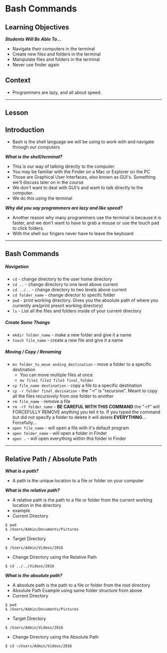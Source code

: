 # Bash Commands

## Learning Objectives

***Students Will Be Able To...***

* Navigate their computers in the terminal
* Create new files and folders in the terminal
* Manipulate files and folders in the terminal
* Never use finder again

## Context

* Programmers are lazy, and all about speed. 

---

## Lesson

## Introduction

* Bash is the shell language we will be using to work with and navigate through our computers

***What is the shell/terminal?***

* This is our way of talking directly to the computer. 
* You may be familiar with the Finder on a Mac or Explorer on the PC
* Those are Graphical User Interfaces, also known as GUI's. Something we'll discuss later on in the course
* We don't want to deal with GUI's and want to talk directly to the computer. 
* We do this using the terminal

***Why did you say programmers are lazy and like speed?***

* Another reason why many programmers use the terminal is because it is faster, and we don't want to have to grab a mouse or use the touch pad to click folders. 
* With the shell our fingers never have to leave the keyboard

---

## Bash Commands

##### Navigation

* `cd` - change directory to the user home directory
* `cd ..` - change directory to one level above current
* `cd ../..` - change directory to two levels above current
* `cd folder_name` - change director to specifc folder
* `pwd` - print working directory. Gives you the absolute path of where you currently are(print presnt working directory)
* `ls` - List all the files and folders inside of your current directory

##### Create Some Thangs

* `mkdir folder_name` - make a new folder and give it a name
* `touch file_name` - create a new file and give it a name

##### Moving / Copy / Renaming

* `mv folder_to_move ending_destination` - move a folder to a specific destination
	* You can move multiple files at once
	* `mv file1 file2 file3 final_folder`
* `cp file_name destination` - copy a file to a specific destination
* `cp -r folder final_desination` - the "-r" is "recursive". Meant to copy all the files recursively from one folder to another
* `rm file_name` - remove a file 
* `rm -rf folder_name` - **BE CAREFUL WITH THIS COMMAND** the "-rf" will FORCEFULLY REMOVE anything you tell it to. If you typed the command but did not specify a folder to delete it will delete **EVERYTHING**... Forcefully...
* `open file_name` - will open a file with it's default program
* `open folder_name` - will open a folder in Finder
* `open .` - will open everything within this folder in Finder


---

## Relative Path / Absolute Path

***What is a path?***

* A path is the unique location to a file or folder on your computer

***What is the relative path?***

* A relative path is the path to a file or folder from the current working location in the directory
* example
* Current Directory

```
$ pwd
$ /Users/Admin/Documents/Pictures
```
* Target Directory

```
$ /Users/Admin/Videos/2016
```

* Change Directory using the Relative Path

```
$ cd ../../Videos/2016
```

***What is the absolute path?***

* A absolute path is the path to a file or folder from the root directory
* Absolute Path Example using same folder structure from above
* Current Directory

```
$ pwd
$ /Users/Admin/Documents/Pictures
```
* Target Directory

```
$ /Users/Admin/Videos/2016
```

* Change Directory using the Absolute Path

```
$ cd ~/Users/Admin/Videos/2016
```

